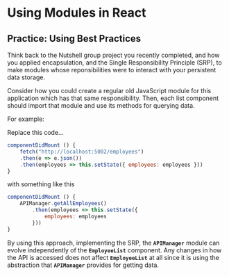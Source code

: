 # Using Modules in React

## Practice: Using Best Practices

Think back to the Nutshell group project you recently completed, and how you applied encapsulation, and the Single Responsibility Principle (SRP), to make modules whose reponsibilities were to interact with your persistent data storage.

Consider how you could create a regular old JavaScript module for this application which has that same responsibility. Then, each list component should import that module and use its methods for querying data.

For example:

Replace this code...

```js
componentDidMount () {
    fetch("http://localhost:5002/employees")
    .then(e => e.json())
    .then(employees => this.setState({ employees: employees }))
}
```

with something like this

```js
componentDidMount () {
    APIManager.getAllEmployees()
        .then(employees => this.setState({
            employees: employees
        }))
}
```

By using this approach, implementing the SRP, the **`APIManager`** module can evolve independently of the **`EmployeeList`** component. Any changes in how the API is accessed does not affect **`EmployeeList`** at all since it is using the abstraction that **`APIManager`** provides for getting data.

